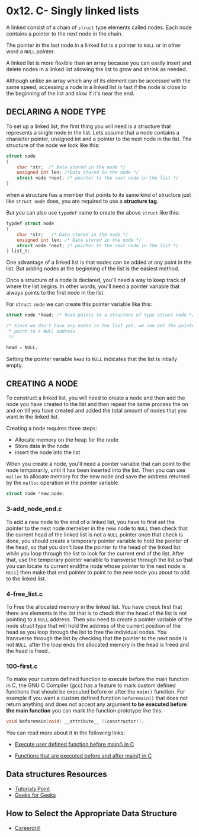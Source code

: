# 0x12. C- Singly linked lists
A linked consist of a chain of `struct` type elements called nodes. Each node
contains a pointer to the next node in the chain.

The pointer in the last node in a linked list is a pointer to `NULL` or
in other word a `NULL` pointer. 

A linked list is more flexible than an array because you can easily insert and delete nodes
in a linked list allowing the list to grow and shrink as needed. 

Although unlike an array which any of its element can be accessed with the
same speed, accessing a node in a linked list is fast if the node is close to the
beginning of the list and slow if it's near the end.

## DECLARING A NODE TYPE
To set up a linked list, the first thing you will need is a structure that
represents a single node in the list. Lets assume that a node contains a
character pointer, unsigned int and a pointer to the next node in the list.
The structure of the node we look like this:
```C
struct node 
{
	char *str;  /* Data stored in the node */
	unsigned int len; /*Data stored in the node */
	struct node *next; /* pointer to the next node in the list */
}
```
when a structure has a member that points to its same kind of structure just like
`struct node` does, you are required to use a **structure tag**.

But you can also use `typedef` name to create the above `struct` like this:
```C
typdef struct node
{
	char *str;   /* Data stored in the node */
	unsigned int len; /* Data stored in the node */
	struct node *next; /* pointer to the next node in the list */ 
} list_t;
```

One advantage of a linked list is that nodes can be added at any point 
in the list. But adding nodes at the beginning of the list is the easiest
method.

Once a structure of a node is declared, you'll need a way to keep track of
where the list begins. In other words, you'll need a pointer variable that always
points to the first node in the list. 

For `struct node` we can create this pointer variable like this:
```C
struct node *head; /* head points to a structure of type struct node */

/* Since we don't have any nodes in the list yet, we can set the pointer to
 * point to a NULL address
 */

head = NULL;
```
Setting the pointer variable `head` to `NULL` indicates that the list is
intially empty.

## CREATING A NODE
To construct a linked list, you will need to create a node and then add the node you have 
created to the list and then repeat the same process the on and on till you have
created and added the total amount of nodes that you want in the linked list. 

Creating a node requires three steps:
- Allocate memory on the heap for the node
- Store data in the node
- insert the node into the list

When you create a node, you'll need a pointer variable that can point to the node
temporarily, until it has been inserted into the list. Then you can use `malloc`
to allocate memory for the new node and save the address returned by the
`malloc` operation in the pointer variable

```C
struct node *new_node;
```


### 3-add_node_end.c
To add a new node to the end of a linked list, you have to first set the
pointer to the next node memeber in the new node to `NULL` then check that the current
head of the linked list is not a `NULL` pointer once that check is done, you
should create a temporary pointer variable to hold the pointer of the head, so
that you don't lose the pointer to the head of the linked list while you
loop through the list to look for the current end of the list. After
that, use the temporary pointer variable to transverse through the list so
that you can locate its current end(the node whose pointer to the next node is
`NULL`) then make that end pointer to point to the new node you about
to add to the linked list.

### 4-free_list.c
To Free the allocated memory in the linked list. You have check first that
there are elements in the list that is to check that the head of the
list is not pointing to a `NULL` address. Then you need to create a pointer
variable of the node struct type that will hold the address of the current position
of the head as you loop through the list to free the individual nodes. You
transverse through the list by checking that the pointer to the next node is
not `NULL`. after the loop ends the allocated memory in the head is freed and
the head is freed.. 

### 100-first.c
To make your custom defined function to execute before the main function in C,
the GNU C Compiler (gcc) has a feature to mark custom defined functions that
should be executed before or after the `main()` function. For example if you want a custom
defined function `beforemain()` that does not return anything and does not
accept any argument __to be executed before the main function__ you can mark the function prototype like this:
```C
void beforemain(void) __attribute__ ((constructor));
```
You can read more about it in the following links:
- [Execute user defined function before main() in C](https://qnaplus.com/execute-user-defined-function-before-main-in-c/)

- [Functions that are executed before and after main() in C](https://www.geeksforgeeks.org/functions-that-are-executed-before-and-after-main-in-c/)

## Data structures Resources
- [Tutorials Point](https://www.tutorialspoint.com/data_structures_algorithms/data_structures_basics.htm)
- [Geeks for Geeks](https://www.geeksforgeeks.org/data-structures/)

## How to Select the Appropriate Data Structure
- [Careerdrill](https://www.careerdrill.com/blog/coding-interview/choosing-the-right-data-structure-to-solve-problems/)


